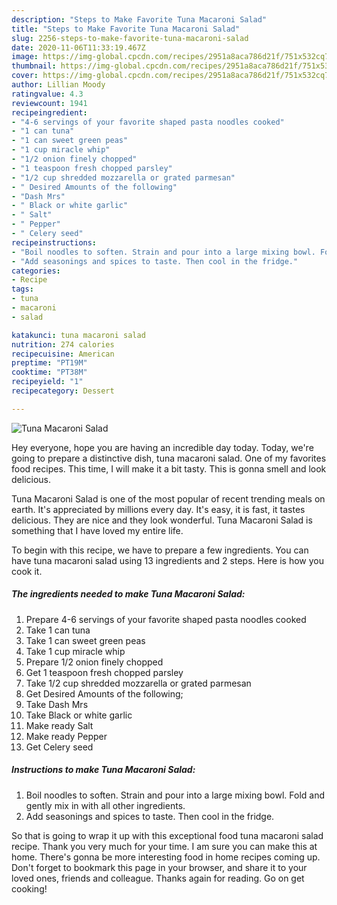 ```yaml
---
description: "Steps to Make Favorite Tuna Macaroni Salad"
title: "Steps to Make Favorite Tuna Macaroni Salad"
slug: 2256-steps-to-make-favorite-tuna-macaroni-salad
date: 2020-11-06T11:33:19.467Z
image: https://img-global.cpcdn.com/recipes/2951a8aca786d21f/751x532cq70/tuna-macaroni-salad-recipe-main-photo.jpg
thumbnail: https://img-global.cpcdn.com/recipes/2951a8aca786d21f/751x532cq70/tuna-macaroni-salad-recipe-main-photo.jpg
cover: https://img-global.cpcdn.com/recipes/2951a8aca786d21f/751x532cq70/tuna-macaroni-salad-recipe-main-photo.jpg
author: Lillian Moody
ratingvalue: 4.3
reviewcount: 1941
recipeingredient:
- "4-6 servings of your favorite shaped pasta noodles cooked"
- "1 can tuna"
- "1 can sweet green peas"
- "1 cup miracle whip"
- "1/2 onion finely chopped"
- "1 teaspoon fresh chopped parsley"
- "1/2 cup shredded mozzarella or grated parmesan"
- " Desired Amounts of the following"
- "Dash Mrs"
- " Black or white garlic"
- " Salt"
- " Pepper"
- " Celery seed"
recipeinstructions:
- "Boil noodles to soften. Strain and pour into a large mixing bowl. Fold and gently mix in with all other ingredients."
- "Add seasonings and spices to taste. Then cool in the fridge."
categories:
- Recipe
tags:
- tuna
- macaroni
- salad

katakunci: tuna macaroni salad 
nutrition: 274 calories
recipecuisine: American
preptime: "PT19M"
cooktime: "PT38M"
recipeyield: "1"
recipecategory: Dessert

---
```



![Tuna Macaroni Salad](https://img-global.cpcdn.com/recipes/2951a8aca786d21f/751x532cq70/tuna-macaroni-salad-recipe-main-photo.jpg)

Hey everyone, hope you are having an incredible day today. Today, we're going to prepare a distinctive dish, tuna macaroni salad. One of my favorites food recipes. This time, I will make it a bit tasty. This is gonna smell and look delicious.



Tuna Macaroni Salad is one of the most popular of recent trending meals on earth. It's appreciated by millions every day. It's easy, it is fast, it tastes delicious. They are nice and they look wonderful. Tuna Macaroni Salad is something that I have loved my entire life.


To begin with this recipe, we have to prepare a few ingredients. You can have tuna macaroni salad using 13 ingredients and 2 steps. Here is how you cook it.

<!--inarticleads1-->

##### The ingredients needed to make Tuna Macaroni Salad:

1. Prepare 4-6 servings of your favorite shaped pasta noodles cooked
1. Take 1 can tuna
1. Take 1 can sweet green peas
1. Take 1 cup miracle whip
1. Prepare 1/2 onion finely chopped
1. Get 1 teaspoon fresh chopped parsley
1. Take 1/2 cup shredded mozzarella or grated parmesan
1. Get  Desired Amounts of the following;
1. Take Dash Mrs
1. Take  Black or white garlic
1. Make ready  Salt
1. Make ready  Pepper
1. Get  Celery seed




<!--inarticleads2-->

##### Instructions to make Tuna Macaroni Salad:

1. Boil noodles to soften. Strain and pour into a large mixing bowl. Fold and gently mix in with all other ingredients.
1. Add seasonings and spices to taste. Then cool in the fridge.




So that is going to wrap it up with this exceptional food tuna macaroni salad recipe. Thank you very much for your time. I am sure you can make this at home. There's gonna be more interesting food in home recipes coming up. Don't forget to bookmark this page in your browser, and share it to your loved ones, friends and colleague. Thanks again for reading. Go on get cooking!
